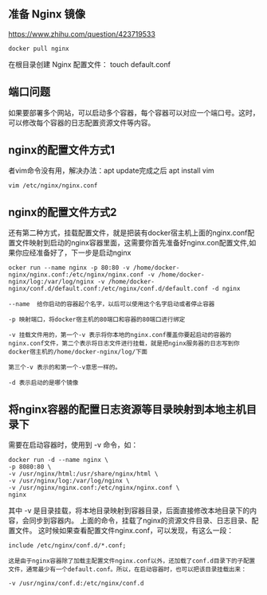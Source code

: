 ## 准备 Nginx 镜像
https://www.zhihu.com/question/423719533
```
docker pull nginx
```

在根目录创建 Nginx 配置文件：
touch default.conf

## 端口问题
如果要部署多个网站，可以启动多个容器，每个容器可以对应一个端口号。这时，可以修改每个容器的日志配置资源文件等内容。

## nginx的配置文件方式1
者vim命令没有用，解决办法：apt update完成之后 apt install vim
```
vim /etc/nginx/nginx.conf
```

## nginx的配置文件方式2
还有第二种方式，挂载配置文件，就是把装有docker宿主机上面的nginx.conf配置文件映射到启动的nginx容器里面，这需要你首先准备好nginx.con配置文件,如果你应经准备好了，下一步是启动nginx
```
ocker run --name nginx -p 80:80 -v /home/docker-nginx/nginx.conf:/etc/nginx/nginx.conf -v /home/docker-nginx/log:/var/log/nginx -v /home/docker-nginx/conf.d/default.conf:/etc/nginx/conf.d/default.conf -d nginx

--name  给你启动的容器起个名字，以后可以使用这个名字启动或者停止容器

-p 映射端口，将docker宿主机的80端口和容器的80端口进行绑定

-v 挂载文件用的，第一个-v 表示将你本地的nginx.conf覆盖你要起启动的容器的nginx.conf文件，第二个表示将日志文件进行挂载，就是把nginx服务器的日志写到你docker宿主机的/home/docker-nginx/log/下面

第三个-v 表示的和第一个-v意思一样的。

-d 表示启动的是哪个镜像
```

## 将nginx容器的配置日志资源等目录映射到本地主机目录下
需要在启动容器时，使用到 -v 命令，如：
```
docker run -d --name nginx \
-p 8080:80 \
-v /usr/nginx/html:/usr/share/nginx/html \
-v /usr/nginx/log:/var/log/nginx \
-v /usr/nginx/nginx.conf:/etc/nginx/nginx.conf \
nginx
```

其中 -v 是目录挂载，将本地目录映射到容器目录，后面直接修改本地目录下的内容，会同步到容器内。
上面的命令，挂载了nginx的资源文件目录、日志目录、配置文件。
这时候如果查看配置文件nginx.conf，可以发现，有这么一段：
```
include /etc/nginx/conf.d/*.conf;

这是由于nginx容器除了加载主配置文件nginx.conf以外，还加载了conf.d目录下的子配置文件，通常最少有一个default.conf。所以，在启动容器时，也可以把该目录挂载出来：

-v /usr/nginx/conf.d:/etc/nginx/conf.d
```



